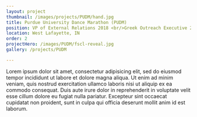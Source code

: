 ```yaml
---
layout: project
thumbnail: /images/projects/PUDM/hand.jpg
title: Purdue University Dance Marathon (PUDM)
position: VP of External Relations 2018 <br/>Greek Outreach Executive 2017
location: West Lafayette, IN
order: 2
projectHero: /images/PUDM/fscl-reveal.jpg
gallery: /projects/PUDM

---
```

Lorem ipsum dolor sit amet, consectetur adipisicing elit, sed do eiusmod tempor incididunt ut labore et dolore magna aliqua. Ut enim ad minim veniam, quis nostrud exercitation ullamco laboris nisi ut aliquip ex ea commodo consequat. Duis aute irure dolor in reprehenderit in voluptate velit esse cillum dolore eu fugiat nulla pariatur. Excepteur sint occaecat cupidatat non proident, sunt in culpa qui officia deserunt mollit anim id est laborum.
